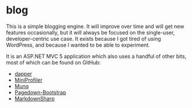 blog
====
This is a simple blogging engine.  It will improve over time and will get new features occasionally, but it will always be focused on the single-user, developer-centric use case.  It exists because I got tired of using WordPress, and because I wanted to be able to experiment.

It is an ASP.NET MVC 5 application which also uses a handful of other bits, most of which can be found on GitHub:

 * [dapper](https://github.com/SamSaffron/dapper-dot-net)
 * [MiniProfiler](http://miniprofiler.com/)
 * [Munq](https://munq.codeplex.com/)
 * [Pagedown-Bootstrap](https://github.com/samwillis/pagedown-bootstrap)
 * [MarkdownSharp](https://code.google.com/p/markdownsharp/)

